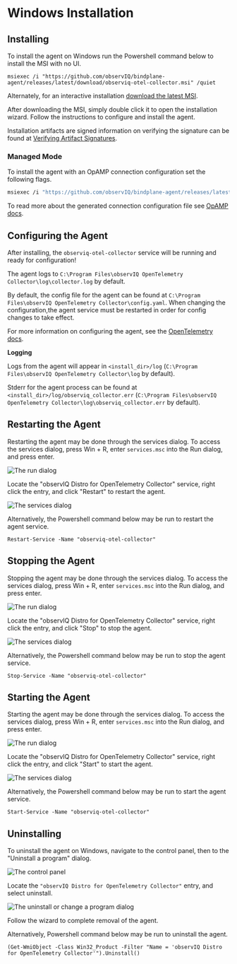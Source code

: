 # Windows Installation

## Installing

To install the agent on Windows run the Powershell command below to install the MSI with no UI.
```pwsh
msiexec /i "https://github.com/observIQ/bindplane-agent/releases/latest/download/observiq-otel-collector.msi" /quiet
```

Alternately, for an interactive installation [download the latest MSI](https://github.com/observIQ/bindplane-agent/releases/latest).

After downloading the MSI, simply double click it to open the installation wizard. Follow the instructions to configure and install the agent.

Installation artifacts are signed information on verifying the signature can be found at [Verifying Artifact Signatures](../verify-signature.md).

### Managed Mode

To install the agent with an OpAMP connection configuration set the following flags. 

```sh
msiexec /i "https://github.com/observIQ/bindplane-agent/releases/latest/download/observiq-otel-collector.msi" /quiet ENABLEMANAGEMENT=1 OPAMPENDPOINT=<your_endpoint> OPAMPSECRETKEY=<secret-key>
```

To read more about the generated connection configuration file see [OpAMP docs](./opamp.md).

## Configuring the Agent

After installing, the `observiq-otel-collector` service will be running and ready for configuration! 

The agent logs to `C:\Program Files\observIQ OpenTelemetry Collector\log\collector.log` by default.

By default, the config file for the agent can be found at `C:\Program Files\observIQ OpenTelemetry Collector\config.yaml`. When changing the configuration,the agent service must be restarted in order for config changes to take effect.

For more information on configuring the agent, see the [OpenTelemetry docs](https://opentelemetry.io/docs/collector/configuration/).

**Logging**

Logs from the agent will appear in `<install_dir>/log` (`C:\Program Files\observIQ OpenTelemetry Collector\log` by default). 

Stderr for the agent process can be found at `<install_dir>/log/observiq_collector.err` (`C:\Program Files\observIQ OpenTelemetry Collector\log\observiq_collector.err` by default).

## Restarting the Agent
Restarting the agent may be done through the services dialog.
To access the services dialog, press Win + R, enter `services.msc` into the Run dialog, and press enter.

![The run dialog](./screenshots/windows/launch-services.png)

Locate the "observIQ Distro for OpenTelemetry Collector" service, right click the entry, and click "Restart" to restart the agent.

![The services dialog](./screenshots/windows/stop-restart-service.png)

Alternatively, the Powershell command below may be run to restart the agent service.
```pwsh
Restart-Service -Name "observiq-otel-collector"
```

## Stopping the Agent

Stopping the agent may be done through the services dialog.
To access the services dialog, press Win + R, enter `services.msc` into the Run dialog, and press enter.

![The run dialog](./screenshots/windows/launch-services.png)

Locate the "observIQ Distro for OpenTelemetry Collector" service, right click the entry, and click "Stop" to stop the agent.

![The services dialog](./screenshots/windows/stop-restart-service.png)

Alternatively, the Powershell command below may be run to stop the agent service.
```pwsh
Stop-Service -Name "observiq-otel-collector"
```

## Starting the Agent

Starting the agent may be done through the services dialog.
To access the services dialog, press Win + R, enter `services.msc` into the Run dialog, and press enter.

![The run dialog](./screenshots/windows/launch-services.png)

Locate the "observIQ Distro for OpenTelemetry Collector" service, right click the entry, and click "Start" to start the agent.

![The services dialog](./screenshots/windows/start-service.png)

Alternatively, the Powershell command below may be run to start the agent service.
```pwsh
Start-Service -Name "observiq-otel-collector"
```

## Uninstalling

To uninstall the agent on Windows, navigate to the control panel, then to the "Uninstall a program" dialog.

![The control panel](./screenshots/windows/control-panel-uninstall.png)

Locate the `"observIQ Distro for OpenTelemetry Collector"` entry, and select uninstall. 

![The uninstall or change a program dialog](./screenshots/windows/uninstall-collector.png)

Follow the wizard to complete removal of the agent.

Alternatively, Powershell command below may be run to uninstall the agent.
```pwsh
(Get-WmiObject -Class Win32_Product -Filter "Name = 'observIQ Distro for OpenTelemetry Collector'").Uninstall()
```
